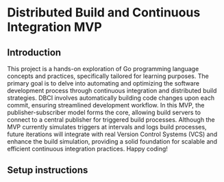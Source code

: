 # Distributed Build and Continuous Integration MVP

## Introduction

This project is a hands-on exploration of Go programming language concepts and practices, specifically tailored for learning purposes. The primary goal is to delve into automating and optimizing the software development process through continuous integration and distributed build strategies. DBCI involves automatically building code changes upon each commit, ensuring streamlined development workflow. In this MVP, the publisher-subscriber model forms the core, allowing build servers to connect to a central publisher for triggered build processes. Although the MVP currently simulates triggers at intervals and logs build processes, future iterations will integrate with real Version Control Systems (VCS) and enhance the build simulation, providing a solid foundation for scalable and efficient continuous integration practices. Happy coding!

## Setup instructions 


